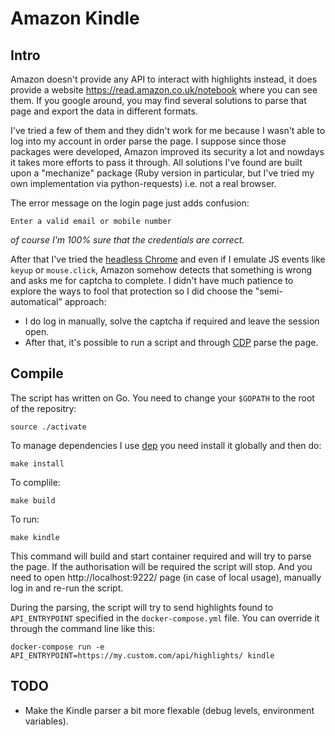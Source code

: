 # Amazon Kindle

## Intro

Amazon doesn't provide any API to interact with highlights instead, it does provide a website https://read.amazon.co.uk/notebook where you can see them. If you google around, you may find several solutions to parse that page and export the data in different formats.

I've tried a few of them and they didn't work for me because I wasn't able to log into my account in order parse the page. I suppose since those packages were developed, Amazon improved its security a lot and nowdays it takes more efforts to pass it through. All solutions I've found are built upon a "mechanize" package (Ruby version in particular, but I've tried my own implementation via python-requests) i.e. not a real browser. 

The error message on the login page just adds confusion:

```
Enter a valid email or mobile number
```

*of course I'm 100% sure that the credentials are correct.*

After that I've tried the [headless Chrome](https://hub.docker.com/r/justinribeiro/chrome-headless/) and even if I emulate JS events like `keyup` or `mouse.click`, Amazon somehow detects that something is wrong and asks me for captcha to complete. I didn't have much patience to explore the ways to fool that protection so I did choose the "semi-automatical" approach:

* I do log in manually, solve the captcha if required and leave the session open.
* After that, it's possible to run a script and through [CDP](https://chromedevtools.github.io/devtools-protocol/) parse the page.

## Compile

The script has written on Go. You need to change your `$GOPATH` to the root of the repositry:

```shell
source ./activate
```

To manage dependencies I use [dep](https://github.com/golang/dep) you need install it globally and then do:

```shell
make install
```

To complile:

```shell
make build
```

To run:

```shell
make kindle
```

This command will build and start container required and will try to parse the page. If the authorisation will be required the script will stop. And you need to open http://localhost:9222/ page (in case of local usage), manually log in and re-run the script.

During the parsing, the script will try to send highlights found to `API_ENTRYPOINT` specified in the `docker-compose.yml` file. You can override it through the command line like this:

```shell
docker-compose run -e API_ENTRYPOINT=https://my.custom.com/api/highlights/ kindle
```


## TODO

* Make the Kindle parser a bit more flexable (debug levels, environment variables).
